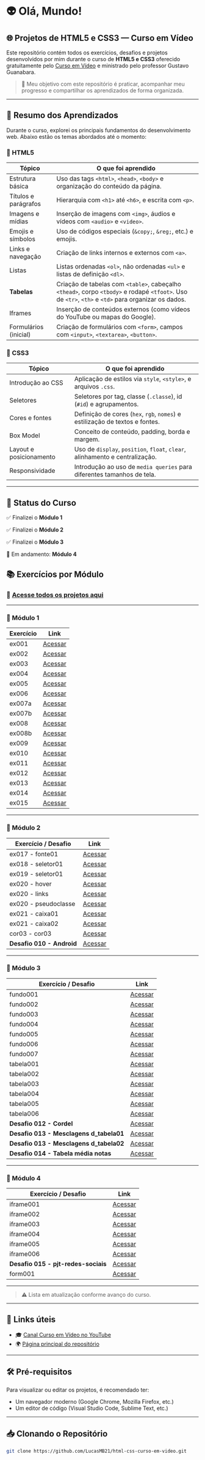 # 👽 Olá, Mundo!

## 🌐 Projetos de HTML5 e CSS3 — Curso em Vídeo

Este repositório contém todos os exercícios, desafios e projetos desenvolvidos por mim durante o curso de **HTML5 e CSS3** oferecido gratuitamente pelo [Curso em Vídeo](https://www.youtube.com/CursoemVideo) e ministrado pelo professor Gustavo Guanabara.

> 🎯 Meu objetivo com este repositório é praticar, acompanhar meu progresso e compartilhar os aprendizados de forma organizada.

---

## 🧠 Resumo dos Aprendizados

Durante o curso, explorei os principais fundamentos do desenvolvimento web. Abaixo estão os temas abordados até o momento:

### 📄 HTML5

| Tópico                | O que foi aprendido                                                                 |
|------------------------|-------------------------------------------------------------------------------------|
| Estrutura básica       | Uso das tags `<html>`, `<head>`, `<body>` e organização do conteúdo da página.     |
| Títulos e parágrafos   | Hierarquia com `<h1>` até `<h6>`, e escrita com `<p>`.                             |
| Imagens e mídias       | Inserção de imagens com `<img>`, áudios e vídeos com `<audio>` e `<video>`.       |
| Emojis e símbolos      | Uso de códigos especiais (`&copy;`, `&reg;`, etc.) e emojis.                      |
| Links e navegação      | Criação de links internos e externos com `<a>`.                                   |
| Listas                 | Listas ordenadas `<ol>`, não ordenadas `<ul>` e listas de definição `<dl>`.       |
| **Tabelas**            | Criação de tabelas com `<table>`, cabeçalho `<thead>`, corpo `<tbody>` e rodapé `<tfoot>`. Uso de `<tr>`, `<th>` e `<td>` para organizar os dados. |
| Iframes                | Inserção de conteúdos externos (como vídeos do YouTube ou mapas do Google).       |
| Formulários (inicial)  | Criação de formulários com `<form>`, campos com `<input>`, `<textarea>`, `<button>`. |

### 🎨 CSS3

| Tópico              | O que foi aprendido                                                              |
|---------------------|----------------------------------------------------------------------------------|
| Introdução ao CSS   | Aplicação de estilos via `style`, `<style>`, e arquivos `.css`.                 |
| Seletores           | Seletores por tag, classe (`.classe`), id (`#id`) e agrupamentos.               |
| Cores e fontes      | Definição de cores (`hex`, `rgb`, `nomes`) e estilização de textos e fontes.    |
| Box Model           | Conceito de conteúdo, padding, borda e margem.                                  |
| Layout e posicionamento | Uso de `display`, `position`, `float`, `clear`, alinhamento e centralização.  |
| Responsividade      | Introdução ao uso de `media queries` para diferentes tamanhos de tela.          |

---

## 🚀 Status do Curso

✅ Finalizei o **Módulo 1** 

✅ Finalizei o **Módulo 2**  

✅ Finalizei o **Módulo 3** 

🔄 Em andamento: **Módulo 4**

## 📚 Exercícios por Módulo

### 📁 [Acesse todos os projetos aqui](https://lucasmb21.github.io/html-css-curso-em-video/)

---

### 🔹 Módulo 1

| Exercício | Link |
|----------|------|
| ex001 | [Acessar](https://lucasmb21.github.io/html-css-curso-em-video/modulo-01/exercicios/ex001/) |
| ex002 | [Acessar](https://lucasmb21.github.io/html-css-curso-em-video/modulo-01/exercicios/ex002/) |
| ex003 | [Acessar](https://lucasmb21.github.io/html-css-curso-em-video/modulo-01/exercicios/ex003/) |
| ex004 | [Acessar](https://lucasmb21.github.io/html-css-curso-em-video/modulo-01/exercicios/ex004/) |
| ex005 | [Acessar](https://lucasmb21.github.io/html-css-curso-em-video/modulo-01/exercicios/ex005/) |
| ex006 | [Acessar](https://lucasmb21.github.io/html-css-curso-em-video/modulo-01/exercicios/ex006/) |
| ex007a | [Acessar](https://lucasmb21.github.io/html-css-curso-em-video/modulo-01/exercicios/ex007/html4) |
| ex007b | [Acessar](https://lucasmb21.github.io/html-css-curso-em-video/modulo-01/exercicios/ex007/html5) |
| ex008 | [Acessar](https://lucasmb21.github.io/html-css-curso-em-video/modulo-01/exercicios/ex008/) |
| ex008b | [Acessar](https://lucasmb21.github.io/html-css-curso-em-video/modulo-01/exercicios/ex008b/) |
| ex009 | [Acessar](https://lucasmb21.github.io/html-css-curso-em-video/modulo-01/exercicios/ex009/) |
| ex010 | [Acessar](https://lucasmb21.github.io/html-css-curso-em-video/modulo-01/exercicios/ex010/) |
| ex011 | [Acessar](https://lucasmb21.github.io/html-css-curso-em-video/modulo-01/exercicios/ex011/) |
| ex012 | [Acessar](https://lucasmb21.github.io/html-css-curso-em-video/modulo-01/exercicios/ex012/) |
| ex013 | [Acessar](https://lucasmb21.github.io/html-css-curso-em-video/modulo-01/exercicios/ex013/) |
| ex014 | [Acessar](https://lucasmb21.github.io/html-css-curso-em-video/modulo-01/exercicios/ex014/) |
| ex015 | [Acessar](https://lucasmb21.github.io/html-css-curso-em-video/modulo-01/exercicios/ex015/) |

---

### 🔹 Módulo 2

| Exercício / Desafio | Link |
|---------------------|------|
| ex017 - fonte01 | [Acessar](https://lucasmb21.github.io/html-css-curso-em-video/modulo-02/exercicios/ex017/fonte01) |
| ex018 - seletor01 | [Acessar](https://lucasmb21.github.io/html-css-curso-em-video/modulo-02/exercicios/ex018/seletor01) |
| ex019 - seletor01 | [Acessar](https://lucasmb21.github.io/html-css-curso-em-video/modulo-02/exercicios/ex019/seletor01) |
| ex020 - hover | [Acessar](https://lucasmb21.github.io/html-css-curso-em-video/modulo-02/exercicios/ex020/hover) |
| ex020 - links | [Acessar](https://lucasmb21.github.io/html-css-curso-em-video/modulo-02/exercicios/ex020/links) |
| ex020 - pseudoclasse | [Acessar](https://lucasmb21.github.io/html-css-curso-em-video/modulo-02/exercicios/ex020/pseudoclasse) |
| ex021 - caixa01 | [Acessar](https://lucasmb21.github.io/html-css-curso-em-video/modulo-02/exercicios/ex021/caixa01) |
| ex021 - caixa02 | [Acessar](https://lucasmb21.github.io/html-css-curso-em-video/modulo-02/exercicios/ex021/caixa02) |
| cor03 - cor03 | [Acessar](https://lucasmb21.github.io/html-css-curso-em-video/modulo-02/exercicios/cor03/cor03) |
| **Desafio 010 - Android** | [Acessar](https://lucasmb21.github.io/html-css-curso-em-video/modulo-02/desafios/de10/android) |

---

### 🔹 Módulo 3

| Exercício / Desafio | Link |
|---------------------|------|
| fundo001 | [Acessar](https://lucasmb21.github.io/html-css-curso-em-video/modulo-03/exercicios/ex022/fundo001) |
| fundo002 | [Acessar](https://lucasmb21.github.io/html-css-curso-em-video/modulo-03/exercicios/ex022/fundo002) |
| fundo003 | [Acessar](https://lucasmb21.github.io/html-css-curso-em-video/modulo-03/exercicios/ex022/fundo003) |
| fundo004 | [Acessar](https://lucasmb21.github.io/html-css-curso-em-video/modulo-03/exercicios/ex022/fundo004) |
| fundo005 | [Acessar](https://lucasmb21.github.io/html-css-curso-em-video/modulo-03/exercicios/ex022/fundo005) |
| fundo006 | [Acessar](https://lucasmb21.github.io/html-css-curso-em-video/modulo-03/exercicios/ex022/fundo006) |
| fundo007 | [Acessar](https://lucasmb21.github.io/html-css-curso-em-video/modulo-03/exercicios/ex022/fundo007) |
| tabela001 | [Acessar](https://lucasmb21.github.io/html-css-curso-em-video/modulo-03/exercicios/ex023/tabela001) |
| tabela002 | [Acessar](https://lucasmb21.github.io/html-css-curso-em-video/modulo-03/exercicios/ex023/tabela002) |
| tabela003 | [Acessar](https://lucasmb21.github.io/html-css-curso-em-video/modulo-03/exercicios/ex023/tabela003) |
| tabela004 | [Acessar](https://lucasmb21.github.io/html-css-curso-em-video/modulo-03/exercicios/ex023/tabela004) |
| tabela005 | [Acessar](https://lucasmb21.github.io/html-css-curso-em-video/modulo-03/exercicios/ex023/tabela005) |
| tabela006 | [Acessar](https://lucasmb21.github.io/html-css-curso-em-video/modulo-03/exercicios/ex023/tabela006) |
| **Desafio 012 - Cordel** | [Acessar](https://lucasmb21.github.io/html-css-curso-em-video/modulo-03/desafios/d012/) |
| **Desafio 013 - Mesclagens d_tabela01** | [Acessar](https://lucasmb21.github.io/html-css-curso-em-video/modulo-03/desafios/d013/d_tabela01) |
| **Desafio 013 - Mesclagens d_tabela02** | [Acessar](https://lucasmb21.github.io/html-css-curso-em-video/modulo-03/desafios/d013/d_tabela02) |
| **Desafio 014 - Tabela média notas** | [Acessar](https://lucasmb21.github.io/html-css-curso-em-video/modulo-03/desafios/d014/t_desafio014) |

---

### 🔹 Módulo 4

| Exercício / Desafio | Link |
|---------------------|------|
| iframe001 | [Acessar](https://lucasmb21.github.io/html-css-curso-em-video/modulo-04/exercicios/ex024/iframe001) |
| iframe002 | [Acessar](https://lucasmb21.github.io/html-css-curso-em-video/modulo-04/exercicios/ex024/iframe002) |
| iframe003 | [Acessar](https://lucasmb21.github.io/html-css-curso-em-video/modulo-04/exercicios/ex024/iframe003) |
| iframe004 | [Acessar](https://lucasmb21.github.io/html-css-curso-em-video/modulo-04/exercicios/ex024/iframe004) |
| iframe005 | [Acessar](https://lucasmb21.github.io/html-css-curso-em-video/modulo-04/exercicios/ex024/iframe005) |
| iframe006 | [Acessar](https://lucasmb21.github.io/html-css-curso-em-video/modulo-04/exercicios/ex024/iframe006) |
| **Desafio 015 - pjt-redes-sociais** | [Acessar](https://lucasmb21.github.io/html-css-curso-em-video/modulo-04/desafios/d015/projeto-social/) |
| form001 | [Acessar](https://lucasmb21.github.io/html-css-curso-em-video/modulo-04/exercicios/ex025/form001) |

---

> ⚠️ Lista em atualização conforme avanço do curso.

---
## 🔗 Links úteis

- 🎓 [Canal Curso em Vídeo no YouTube](https://www.youtube.com/@CursoemVideo)
- 🌍 [Página principal do repositório](https://lucasmb21.github.io/html-css-curso-em-video/)

---

## 🛠️ Pré-requisitos

Para visualizar ou editar os projetos, é recomendado ter:

- Um navegador moderno (Google Chrome, Mozilla Firefox, etc.)
- Um editor de código (Visual Studio Code, Sublime Text, etc.)

---

## 📥 Clonando o Repositório

```bash
git clone https://github.com/LucasMB21/html-css-curso-em-video.git
